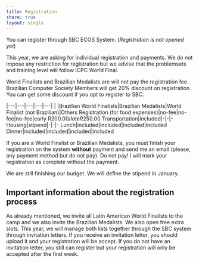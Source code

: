 ```yaml
---
title: Registration
share: true
layout: single
---
```


You can register through SBC ECOS System. (*Registration is not opened yet*)

This year, we are asking for individual registration and payments. We do not impose any restriction for registration but we advise that the problemsets and training level will follow ICPC World Final.

World Finalists and Brazilian Medalists are will not pay the registration fee. Brazilian Computer Society Members will get 20% discount on registration. You can get some discount if you opt to register to SBC.

|---|---|---|---|---|
| |Brazilian World Finalists|Brazilian Medalists|World Finalist (not Brazilian)|Others
Registration (for food expenses)|no-fee|no-fee|no-fee|early R$200.00 / late R$250.00
Transportation|included|-|-|-
Housing|stipend|-|-|-
Lunch|included|included|included|included
Dinner|included|included|included|included

If you are a World Finalist or Brazilian Medalists, you must finish your registration on the system **without** payment and send me an email (please, any payment method but do not pay). Do not pay! I will mark your registration as complete without the payment.

We are still finishing our budget. We will define the stipend in January.

## Important information about the registration process

As already mentioned, we invite all Latin American World Finalists to the camp and we also invite the Brazilian Medalists. We also open free extra slots. This year, we will manage both lists together through the SBC system through invitation letters. If you receive an invitation letter, you should upload it and your registration will be accept. If you do not have an invitation letter, you still can register but your registration will only be accepted after the first week.

